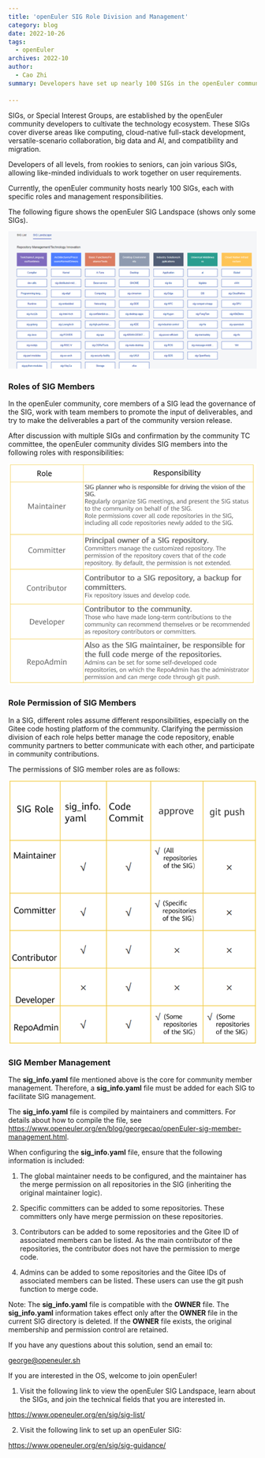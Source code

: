 ```yaml
---
title: 'openEuler SIG Role Division and Management'
category: blog
date: 2022-10-26
tags:
  - openEuler
archives: 2022-10
author:
  - Cao Zhi
summary: Developers have set up nearly 100 SIGs in the openEuler community. Many developers in the community are curious about the member roles of these SIGs and management. Now, let's talk about it in detail.

---
```

SIGs, or Special Interest Groups, are established by the openEuler community developers to cultivate the technology ecosystem. These SIGs cover diverse areas like computing, cloud-native full-stack development, versatile-scenario collaboration, big data and AI, and compatibility and migration.

Developers of all levels, from rookies to seniors, can join various SIGs, allowing like-minded individuals to work together on user requirements. 

Currently, the openEuler community hosts nearly 100 SIGs, each with specific roles and management responsibilities. 

The following figure shows the openEuler SIG Landspace (shows only some SIGs).

![1](images/1.png)

### Roles of SIG Members

In the openEuler community, core members of a SIG lead the governance of the SIG, work with team members to promote the input of deliverables, and try to make the deliverables a part of the community version release.

After discussion with multiple SIGs and confirmation by the community TC committee, the openEuler community divides SIG members into the following roles with responsibilities:

![2](images/2.png)

### Role Permission of SIG Members


In a SIG, different roles assume different responsibilities, especially on the Gitee code hosting platform of the community. Clarifying the permission division of each role helps better manage the code repository, enable community partners to better communicate with each other, and participate in community contributions.

The permissions of SIG member roles are as follows:

![3](images/3.png)

### SIG Member Management

The **sig_info.yaml** file mentioned above is the core for community member management. Therefore, a **sig_info.yaml** file must be added for each SIG to facilitate SIG management.

The **sig_info.yaml** file is compiled by maintainers and committers. For details about how to compile the file, see https://www.openeuler.org/en/blog/georgecao/openEuler-sig-member-management.html.

When configuring the **sig_info.yaml** file, ensure that the following information is included:

1.  The global maintainer needs to be configured, and the maintainer has the merge permission on all repositories in the SIG (inheriting the original maintainer logic).

2. Specific committers can be added to some repositories. These committers only have merge permission on these repositories.

3. Contributors can be added to some repositories and the Gitee ID of associated members can be listed. As the main contributor of the repositories, the contributor does not have the permission to merge code.

4. Admins can be added to some repositories and the Gitee IDs of associated members can be listed. These users can use the git push function to merge code.

Note: The **sig_info.yaml** file is compatible with the **OWNER** file. The **sig_info.yaml** information takes effect only after the **OWNER** file in the current SIG directory is deleted. If the **OWNER** file exists, the original membership and permission control are retained.

If you have any questions about this solution, send an email to:

george@openeuler.sh


If you are interested in the OS, welcome to join openEuler!

1. Visit the following link to view the openEuler SIG Landspace, learn about the SIGs, and join the technical fields that you are interested in.

https://www.openeuler.org/en/sig/sig-list/

2. Visit the following link to set up an openEuler SIG:

https://www.openeuler.org/en/sig/sig-guidance/
